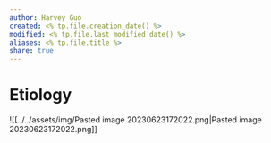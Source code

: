 ```yaml
---
author: Harvey Guo
created: <% tp.file.creation_date() %>
modified: <% tp.file.last_modified_date() %>
aliases: <% tp.file.title %>
share: true
---
```


# Etiology
![[../../assets/img/Pasted image 20230623172022.png|Pasted image 20230623172022.png]]